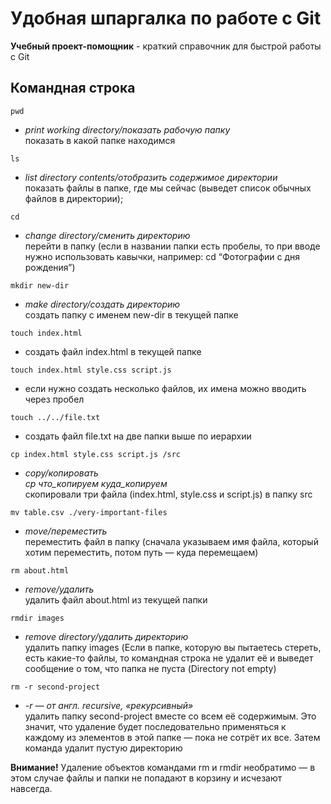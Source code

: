 # Удобная шпаргалка по работе с Git  

**Учебный проект-помощник** - краткий справочник для быстрой работы с Git

## Командная строка

```
pwd
```
* *print working directory/показать рабочую папку* <br>
показать в какой папке находимся

```
ls
```
* *list directory contents/отобразить содержимое директории* <br>
показать файлы в папке, где мы сейчас (выведет список обычных файлов в директории);

```
cd
```
* *change directory/сменить директорию* <br>
перейти в папку (если в названии папки есть пробелы, то при вводе нужно использовать кавычки, например: cd “Фотографии с дня рождения”)

```
mkdir new-dir
```
* *make directory/создать директорию* <br>
создать папку с именем new-dir в текущей папке

```	
touch index.html
```
* создать файл index.html в текущей папке

```	
touch index.html style.css script.js
```
* если нужно создать несколько файлов, их имена можно вводить через пробел

```	
touch ../../file.txt
```
* создать файл file.txt на две папки выше по иерархии

```	
cp index.html style.css script.js /src
```
* *copy/копировать* <br>
*cp что_копируем куда_копируем* <br>
скопировали три файла (index.html, style.css и script.js) в папку src

```	
mv table.csv ./very-important-files
```
* *move/переместить* <br>
переместить файл в папку (сначала указываем имя файла, который хотим переместить, потом путь — куда перемещаем)

```	
rm about.html
```
* *remove/удалить* <br>
удалить файл about.html из текущей папки

```	
rmdir images
```
* *remove directory/удалить директорию* <br>
удалить папку images (Если в папке, которую вы пытаетесь стереть, есть какие-то файлы, то командная строка не удалит её и выведет сообщение о том, что папка не пуста (Directory not empty)

```	
rm -r second-project
```
* *-r — от англ. recursive, «рекурсивный»* <br>
удалить папку second-project вместе со всем её содержимым. Это значит, что удаление будет последовательно применяться к каждому из элементов в этой папке — пока не сотрёт их все. Затем команда удалит пустую директорию

**Внимание!** Удаление объектов командами rm и rmdir необратимо — в этом случае файлы и папки не попадают в корзину и исчезают навсегда.